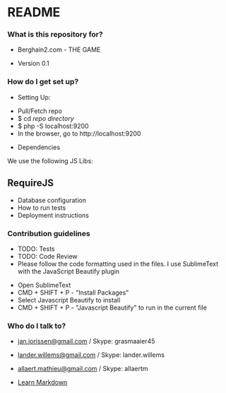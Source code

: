# README #


### What is this repository for? ###

* Berghain2.com - THE GAME



* Version 0.1


### How do I get set up? ###

* Setting Up:

 - Pull/Fetch repo
 - $ cd *repo directory* 
 - $ php -S localhost:9200
 - In the browser, go to http://localhost:9200

* Dependencies

 We use the following JS Libs:

## RequireJS ## 

* Database configuration
* How to run tests
* Deployment instructions

### Contribution guidelines ###

* TODO: Tests
* TODO: Code Review
* Please follow the code formatting used in the files. I use SublimeText with the JavaScript Beautify plugin

 - Open SublimeText
 - CMD + SHIFT + P - "Install Packages"
 - Select Javascript Beautify to install
 - CMD + SHIFT + P - "Javascript Beautify" to run in the current file


### Who do I talk to? ###

* jan.jorissen@gmail.com / Skype: grasmaaier45
* lander.willems@gmail.com / Skype: lander.willems
* allaert.mathieu@gmail.com / Skype: allaertm


* [Learn Markdown](https://bitbucket.org/tutorials/markdowndemo)